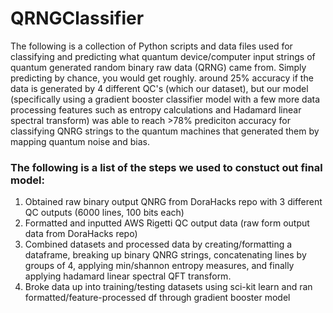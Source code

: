 # QRNGClassifier

The following is a collection of Python scripts and data files used for classifying and predicting what quantum device/computer input strings of quantum generated random binary raw data (QRNG) came from. Simply predicting by chance, you would get roughly. around 25% accuracy if the data is generated by 4 different QC's (which our dataset), but our model (specifically using a gradient booster classifier model with a few more data processing features such as entropy calculations and Hadamard linear spectral transform) was able to reach >78% prediciton accuracy for classifying QNRG strings to the quantum machines that generated them by mapping quantum noise and bias. 

### The following is a list of the steps we used to constuct out final model:
1. Obtained raw binary output QNRG from DoraHacks repo with 3 different QC outputs (6000 lines, 100 bits each)
2. Formatted and inputted AWS Rigetti QC output data (raw form output data from DoraHacks repo)
3. Combined datasets and processed data by creating/formatting a dataframe, breaking up binary QNRG strings, concatenating lines by groups of 4, applying min/shannon entropy measures, and finally applying hadamard linear spectral QFT transform.
4. Broke data up into training/testing datasets using sci-kit learn and ran formatted/feature-processed df through gradient booster model
